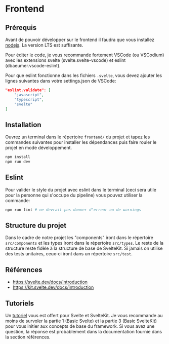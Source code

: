 # Frontend

## Prérequis

Avant de pouvoir développer sur le frontend il faudra que vous installez [nodejs](https://nodejs.org/en). La version LTS est suffisante.

Pour éditer le code, je vous recommande fortement VSCode (ou VSCodium) avec les extensions svelte (svelte.svelte-vscode) et eslint (dbaeumer.vscode-eslint).

Pour que eslint fonctionne dans les fichiers `.svelte`, vous devez ajouter les lignes suivantes dans votre settings.json de VSCode:

```json
"eslint.validate": [
    "javascript",
    "typescript",
    "svelte"
]
```

## Installation

Ouvrez un terminal dans le répertoire `frontend/` du projet et tapez les commandes suivantes pour installer les dépendances puis faire rouler le projet en mode développement.

```sh
npm install
npm run dev
```

## Eslint

Pour valider le style du projet avec eslint dans le terminal (ceci sera utile pour la personne qui s'occupe du pipeline) vous pouvez utiliser la commande:

```sh
npm run lint # ne devrait pas donner d'erreur ou de warnings
```

## Structure du projet

Dans le cadre de notre projet les "components" iront dans le répertoire `src/components` et les types iront dans le répertoire `src/types`. Le reste de la structure reste fidèle à la structure de base de SvelteKit. Si jamais on utilise des tests unitaires, ceux-ci iront dans un répertoire `src/test`.

## Références

- https://svelte.dev/docs/introduction
- https://kit.svelte.dev/docs/introduction

## Tutoriels

Un [tutoriel](https://learn.svelte.dev/tutorial/welcome-to-svelte) vous est offert pour Svelte et SvelteKit. Je vous recommande au moins de survoler la partie 1 (Basic Svelte) et la partie 3 (Basic SvelteKit) pour vous initier aux concepts de base du framework. Si vous avez une question, la réponse est probablement dans la documentation fournie dans la section références.

